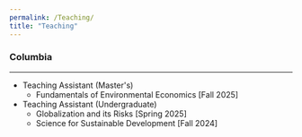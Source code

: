 ```yaml
---
permalink: /Teaching/
title: "Teaching"
---
```


### Columbia
---
* Teaching Assistant (Master's)
   * Fundamentals of Environmental Economics [Fall 2025]
* Teaching Assistant (Undergraduate)
   * Globalization and its Risks [Spring 2025]
   * Science for Sustainable Development [Fall 2024]

